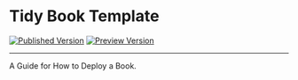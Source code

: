 
# Tidy Book Template

<!-- badges: start -->

[![Published
Version](https://img.shields.io/badge/Book%20Version-Published-0087BD.svg)](https://template-book.netlify.com/)
[![Preview
Version](https://img.shields.io/badge/Book%20Version-Preview-ff69b4.svg)](https://gh-preview--template-book.netlify.app/)
<!-- badges: end -->

-----

A Guide for How to Deploy a Book.

